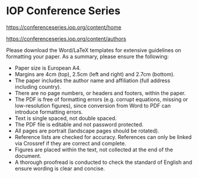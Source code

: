 # IOP Conference Series #

<https://conferenceseries.iop.org/content/home>

<https://conferenceseries.iop.org/content/authors>


Please download the Word/LaTeX templates for extensive guidelines on formatting your paper. As a summary, please ensure the following:
* Paper size is European A4.
* Margins are 4cm (top), 2.5cm (left and right) and 2.7cm (bottom).
* The paper includes the author name and affiliation (full address including country).
* There are no page numbers, or headers and footers, within the paper.
* The PDF is free of formatting errors (e.g. corrupt equations, missing or low-resolution figures), since conversion from Word to PDF can introduce formatting errors.
* Text is single spaced, not double spaced.
* The PDF file is editable and not password protected.
* All pages are portrait (landscape pages should be rotated).
* Reference lists are checked for accuracy. References can only be linked via Crossref if they are correct and complete.
* Figures are placed within the text, not collected at the end of the document.
* A thorough proofread is conducted to check the standard of English and ensure wording is clear and concise.
